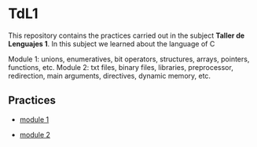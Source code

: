 # TdL1

This repository contains the practices carried out in the subject **Taller de Lenguajes 1**. In this subject we learned about the language of C

Module 1: unions, enumeratives, bit operators, structures, arrays, pointers, functions, etc.
Module 2: txt files, binary files, libraries, preprocessor, redirection, main arguments, directives, dynamic memory, etc.

## Practices

- [module 1](mod1%20estatico/)

- [module 2](mod2%20dinamico/)
